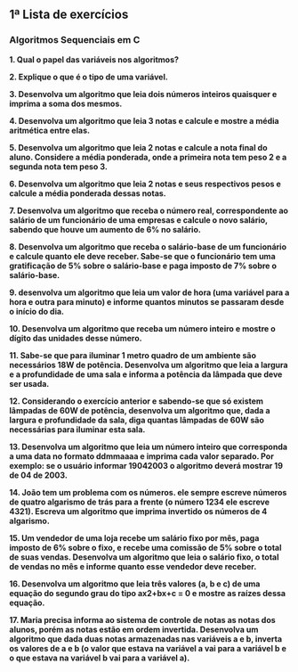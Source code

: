 ## 1ª Lista de exercícios 

### Algoritmos Sequenciais em C

**1. Qual o papel das variáveis nos algoritmos?**

**2. Explique o que é o tipo de uma variável.**

**3. Desenvolva um algoritmo que leia dois números inteiros quaisquer e imprima a soma dos
mesmos.**

**4. Desenvolva um algoritmo que leia 3 notas e calcule e mostre a média aritmética entre elas.**

**5. Desenvolva um algoritmo que leia 2 notas e calcule a nota final do aluno. Considere a média
ponderada, onde a primeira nota tem peso 2 e a segunda nota tem peso 3.**

**6. Desenvolva um algoritmo que leia 2 notas e seus respectivos pesos e calcule a média
ponderada dessas notas.**

**7. Desenvolva um algoritmo que receba o número real, correspondente ao salário de um
funcionário de uma empresas e calcule o novo salário, sabendo que houve um aumento de 6%
no salário.**

**8. Desenvolva um algoritmo que receba o salário-base de um funcionário e calcule quanto ele
deve receber. Sabe-se que o funcionário tem uma gratificação de 5% sobre o salário-base e paga imposto de 7%
sobre o salário-base.**

**9. desenvolva um algoritmo que leia um valor de hora (uma variável para a hora e outra para
minuto) e informe quantos minutos se passaram desde o início do dia.**

**10. Desenvolva um algoritmo que receba um número inteiro e mostre o dígito das unidades
desse número.**

**11. Sabe-se que para iluminar 1 metro quadro de um ambiente são necessários 18W de
potência. Desenvolva um algoritmo que leia a largura e a profundidade de uma sala e informa
a potência da lâmpada que deve ser usada.**

**12. Considerando o exercício anterior e sabendo-se que só existem lâmpadas de 60W de
potência, desenvolva um algoritmo que, dada a largura e profundidade da sala, diga quantas
lâmpadas de 60W são necessárias para iluminar esta sala.**

**13. Desenvolva um algoritmo que leia um número inteiro que corresponda a uma data no
formato ddmmaaaa e imprima cada valor separado. Por exemplo: se o usuário informar
19042003 o algoritmo deverá mostrar 19 de 04 de 2003.**

**14. João tem um problema com os números. ele sempre escreve números de quatro algarismo
de trás para a frente (o número 1234 ele escreve 4321). Escreva um algoritmo que imprima
invertido os números de 4 algarismo.**

**15. Um vendedor de uma loja recebe um salário fixo por mês, paga imposto de 6% sobre o
fixo, e recebe uma comissão de 5% sobre o total de suas vendas. Desenvolva um algoritmo que
leia o salário fixo, o total de vendas no mês e informe quanto esse vendedor deve receber.**

**16. Desenvolva um algoritmo que leia três valores (a, b e c) de uma equação do segundo grau
do tipo ax2+bx+c = 0 e mostre as raízes dessa equação.**

**17. Maria precisa informa ao sistema de controle de notas as notas dos alunos, porém as notas
estão em ordem invertida. Desenvolva um algoritmo que dada duas notas armazenadas nas
variáveis a e b, inverta os valores de a e b (o valor que estava na variável a vai para a variável b
e o que estava na variável b vai para a variável a).**
